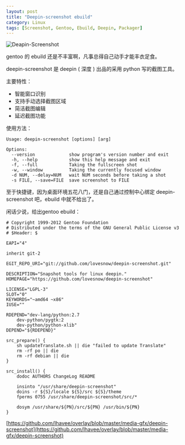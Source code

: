 ```yaml
---
layout: post
title: "Deepin-screenshot ebuild"
category: Linux
tags: [Screenshot, Gentoo, Ebuild, Deepin, Packager]
---
```


![Deapin-Screenshot](//o003ltpbd.qnssl.com/images/2012/05/deepin-screenshot.png "Deapin-Screenshot")

gentoo 的 ebuild 还是不丰富啊，凡事总得自己动手才能丰衣足食。

<!-- more -->
deepin-screenshot 是 deepin ( 深度 ) 出品的采用 python 写的截图工具。

主要特性：

- 智能窗口识别
- 支持手动选择截图区域
- 简洁截图编辑
- 延迟截图功能

使用方法：

    Usage: deepin-screenshot [options] [arg]

    Options:
      --version             show program's version number and exit
      -h, --help            show this help message and exit
      -f, --full            Taking the fullscreen shot
      -w, --window          Taking the currently focused window
      -d NUM, --delay=NUM   wait NUM seconds before taking a shot
      -s FILE, --save=FILE  save screenshot to FILE

至于快捷键，因为桌面环境五花八门，还是自己通过控制中心绑定 deepin-screenshot 吧，ebuild 中就不给出了。

闲话少说，给出gentoo ebuild：

    # Copyright 1999-2012 Gentoo Foundation
    # Distributed under the terms of the GNU General Public License v3
    # $Header: $

    EAPI="4"

    inherit git-2

    EGIT_REPO_URI="git://github.com/lovesnow/deepin-screenshot.git"

    DESCRIPTION="Snapshot tools for linux deepin."
    HOMEPAGE="https://github.com/lovesnow/deepin-screenshot"

    LICENSE="LGPL-3"
    SLOT="0"
    KEYWORDS="~amd64 ~x86"
    IUSE=""

    RDEPEND="dev-lang/python:2.7
        dev-python/pygtk:2
        dev-python/python-xlib"
    DEPEND="${RDEPEND}"

    src_prepare() {
        sh updateTranslate.sh || die "failed to update Translate"
        rm -rf po || die
        rm -rf debian || die
    }

    src_install() {
        dodoc AUTHORS ChangeLog README

        insinto "/usr/share/deepin-screenshot"
        doins -r ${S}/locale ${S}/src ${S}/theme
        fperms 0755 /usr/share/deepin-screenshot/src/*

        dosym /usr/share/${PN}/src/${PN} /usr/bin/${PN}
    }

[https://github.com/Ihavee/overlay/blob/master/media-gfx/deepin-screenshot](https://github.com/Ihavee/overlay/blob/master/media-gfx/deepin-screenshot)
